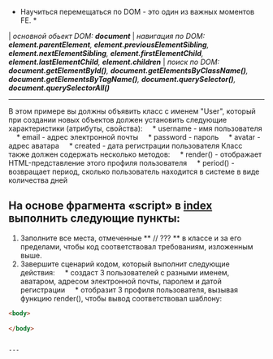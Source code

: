 * Научиться перемещаться по DOM - это один из важных моментов FE. *

| *основной обьект DOM: **document***
| *навигация по DOM: **element.parentElement**, **element.previousElementSibling**, **element.nextElementSibling**, **element.firstElementChild**, **element.lastElementChild**, **element.children***
| *поиск по DOM: **document.getElementById()**, **document.getElementsByClassName()**, **document.getElementsByTagName()**, **document.querySelector()**, **document.querySelectorAll()***

---

В этом примере вы должны объявить класс с именем "User", который при создании новых объектов
должен установить следующие характеристики (атрибуты, свойства):
    * username - имя пользователя
    * email - адрес электронной почты
    * password - пароль
    * avatar - адрес аватара
    * created - дата регистрации пользователя
Класс также должен содержать несколько методов:
    * render() - отображает HTML-представление этого профиля пользователя
    * period() - возвращает период, сколько пользователь находится в системе в виде количества дней



## На основе фрагмента «script» в [index](./index.html) выполнить следующие пункты:
1. Заполните все места, отмеченные ** // ??? ** в классе и за его пределами, чтобы код соответствовал требованиям, изложенным выше.
2. Завершите сценарий кодом, который выполнит следующие действия:
    * создаст 3 пользователей с разными именем, аватаром, адресом электронной почты, паролем и датой регистрации
    * отобразит 3 профиля пользователя, вызывая функцию render(), чтобы вывод соответствовал шаблону:

```html
<body>
    
</body>


---